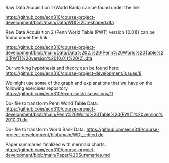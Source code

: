 Raw Data Acquisition 1 (World Bank) can be found under the link

https://github.com/ecn310/course-project-development/blob/main/Data/WDI%20reshaped.dta

Raw Data Acquisition 2 (Penn World Table (PWT) version 10.01)} can be found under the link

https://github.com/ecn310/course-project-development/blob/main/Data/Data%202.%20(Penn%20World%20Table%20(PWT)%20version%2010.01)%20(2).dta

Our working hypothesis and theory can be found here: https://github.com/ecn310/course-project-development/issues/8

We might use some of the graph and explanations that we have on the following exercises repository https://github.com/ecn310/exercises/discussions/11

Do- file to transform Penn World Table Data: https://github.com/ecn310/course-project-development/blob/main/Penn%20World%20Table%20(PWT)%20version%2010.01.do

Do- file to transform World Bank Data: https://github.com/ecn310/course-project-development/blob/main/WDI_edited.do

Paper summaries finalized with mermaid charts: https://github.com/ecn310/course-project-development/blob/main/Paper%20Summaries.md

